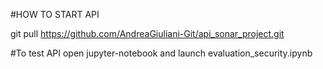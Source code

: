 #HOW TO START API

git pull https://github.com/AndreaGiuliani-Git/api_sonar_project.git 

#To test API open jupyter-notebook and launch evaluation_security.ipynb
